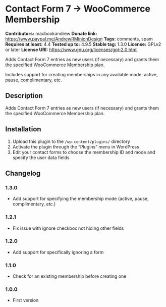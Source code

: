 # Contact Form 7 → WooCommerce Membership #
**Contributors:** macbookandrew
**Donate link:** https://www.paypal.me/AndrewRMinionDesign
**Tags:** comments, spam
**Requires at least:** 4.4
**Tested up to:** 4.9.5
**Stable tag:** 1.3.0
**License:** GPLv2 or later
**License URI:** https://www.gnu.org/licenses/gpl-2.0.html

Adds Contact Form 7 entries as new users (if necessary) and grants them the specified WooCommerce Membership plan.

Includes support for creating memberships in any available mode: active, pause, complimentary, etc.

## Description ##

Adds Contact Form 7 entries as new users (if necessary) and grants them the specified WooCommerce Membership plan.

## Installation ##

1. Upload this plugin to the `/wp-content/plugins/` directory
1. Activate the plugin through the “Plugins” menu in WordPress
1. Edit your contact forms to choose the membership ID and mode and specify the user data fields

## Changelog ##

### 1.3.0 ###
* Add support for specifying the membership mode (active, pause, complimentary, etc.)

### 1.2.1 ###
* Fix issue with ignore checkbox not hiding other fields

### 1.2.0 ###
* Add support for specifically ignoring a form

### 1.1.0 ###
* Check for an existing membership before creating one

### 1.0.0 ###
* First version
